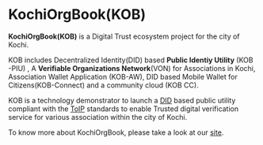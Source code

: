 # KochiOrgBook(KOB)

**KochiOrgBook(KOB)** is a Digital Trust ecosystem project for the city of Kochi. 

KOB includes Decentralized Identity(DID) based **Public Identiy Utility** (KOB -PIU) , A **Verifiable Organizations Network**(VON) for Associations in Kochi, Association Wallet Application (KOB-AW), DID based Mobile Wallet for Citizens(KOB-Connect) and a community cloud (KOB CC). 

KOB is a technology demonstrator to launch a [DID](./docs/glossary.md) based public utility compliant with the [ToIP](./docs/glossary.md) standards to enable Trusted digital verification service for various association within the city of Kochi.​

To know more about KochiOrgBook, please take a look at our [site](https://thekochiorgbook.github.io/KochiOrgBook/).

   



   
   


